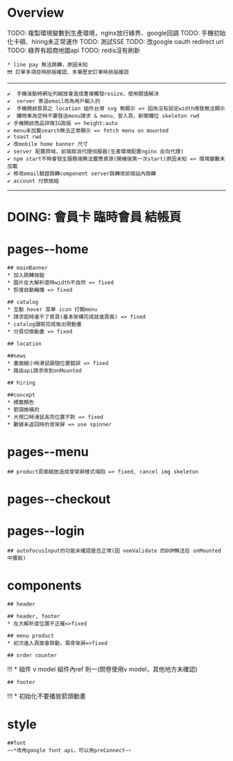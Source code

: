 # Overview
  TODO: 複製環境變數到生產環境，nginx放行綠界、google回調
  TODO: 手機初始化卡頓、hiring未正常運作
  TODO: 測試SSE
  TODO: 改google oauth redirect url
  TODO: 綠界有超商地圖api
  TODO: redis沒有刷新

    * line pay 無法跳轉，原因未知
    ❗❗❗ 訂單多項目時排版確認、多筆歷史訂單時排版確認
------------------------------------------------------------------------
    ✔️  手機滾動時網址列縮放會造成重複觸發resize，使用閥值解決
    ✔️  server 寄送email改為用戶輸入的
    ✔️  手機開啟首頁之 location 組件台灣 svg 無顯示 => 因為沒有設定width導致無法顯示
    ✔️  購物車為空時不要發送menu請求 & menu、登入頁、新聞欄位 skeleton rwd 
    ✔️ 手機開啟商品詳情IG跑版 => height:auto
    ✔️ menu未加載search無法正常顯示 => fetch menu on mounted
    ✔️ toast rwd
    ✔️ 改mobile home banner 尺寸
    ✔️ server 配置跨域，前端取消代理伺服器(生產環境配置nginx 反向代理)
    ✔️ npm start不時會發生服務端無法響應資源(開機後第一次start)原因未知 => 環境變數未加載
    ✔️ 修改email驗證跳轉component server跳轉改前端站內跳轉
    ✔️ account 付款按紐
------------------------------------------------------------------------
# DOING: 會員卡 臨時會員 結帳頁

# pages--home 
    ## mainBanner
    * 加入跳轉按鈕
    * 圖片在大解析度時width不自然 => fixed
    * 恢復自動輪播 => fixed

    ## catalog
    * 互動 hover 菜單 icon 打開menu
    * 請求超時進不了首頁(基本架構完成就進頁面) => fixed
    * catalog讀取完成後出現動畫
    * 分頁切換動畫 => fixed

    ## location

    ##news
    * 畫面縮小時滑鼠跟隨位置錯誤 => fixed
    * 路由api請求改到onMounted

    ## hiring

    ##concept
    * 標籤顏色
    * 箭頭換橫的
    * 大視口時滑鼠高亮位置不對 => fixed
    * 數據未返回時的骨架屏 => use spinner

# pages--menu
    ## product頁面縮放造成骨架屏樣式塌陷 => fixed, cancel img skeleton

# pages--checkout


# pages--login
    ## autofocusInput的功能未確認是否正常(因 veeValidate 的DOM無法在 onMounted 中獲取)

# components
    ## header

    ## header, footer
    * 在大解析度位置不正確=>fixed

    ## menu product
    * 初次進入頁面會跳動，需骨架屏=>fixed

    ## order counter
!!! * 組件 v model 組件內ref 則一(問卷使用v model，其他地方未確認)

    ## footer
!!! * 初始化不要播放箭頭動畫

# style
    ##font
    ~~*改用google font api，可以用preConnect~~

    